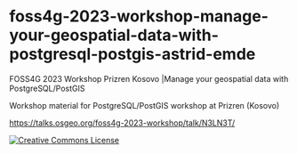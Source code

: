 # foss4g-2023-workshop-manage-your-geospatial-data-with-postgresql-postgis-astrid-emde
FOSS4G 2023 Workshop Prizren Kosovo |Manage your geospatial data with PostgreSQL/PostGIS 

Workshop material for PostgreSQL/PostGIS workshop at Prizren (Kosovo)

https://talks.osgeo.org/foss4g-2023-workshop/talk/N3LN3T/


[![Creative Commons License](http://i.creativecommons.org/l/by-sa/4.0/88x31.png)](https://creativecommons.org/licenses/by-sa/4.0/deed.de)
